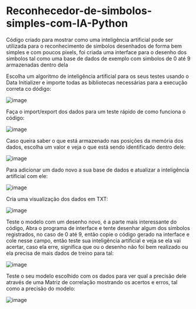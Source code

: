 # Reconhecedor-de-simbolos-simples-com-IA-Python
Código criado para mostrar como uma inteligência artificial pode ser utilizada para o reconhecimento de simbolos desenhados de forma bem simples e com poucos pixels, foi criada uma interface para o desenho dos simbolos tal como uma base de dados de exemplo com simbolos de 0 até 9 armazenadas dentro dela


Escolha um algoritmo de inteligência artificial para os seus testes usando o Data Initializer e importe todas as bibliotecas necessárias para a execução correta co dódigo:

![image](https://user-images.githubusercontent.com/50521215/214024397-4037a7f9-2eff-41aa-9a09-d794698b9b17.png)

Faça o import/export dos dados para um teste rápido de como funciona o código:

![image](https://user-images.githubusercontent.com/50521215/214024683-bbdbcb60-f87b-4a07-a9d0-2d791a0eeb4c.png)

Caso queira saber o que está armazenado nas posições da memória dos dados, escolha um valor e veja o que está sendo identificado dentro dele:

![image](https://user-images.githubusercontent.com/50521215/214024771-6c40662d-000a-49f6-b66e-5179e258e9da.png)

Para adicionar um dado novo a sua base de dados e atualizar a inteligência artificial com ele:

![image](https://user-images.githubusercontent.com/50521215/214024874-4b858ebf-4cae-4f5d-bc1f-9d6302525e02.png)

Cria uma visualização dos dados em TXT:

![image](https://user-images.githubusercontent.com/50521215/214025021-d115726e-3d96-44e2-8455-63f60aa6e247.png)


Teste o modelo com um desenho novo, é a parte mais interessante do código, Abra o programa de interface e tente desenhar algum dos simbolos registrados, no caso de 0 até 9, então copie o código gerado na interface e cole nesse campo, então teste sua inteligência artificial e veja se ela vai acertar, caso ela erre, significa que ou o desenho não foi bem realizado ou ela precisa de mais dados de treino para tal:

![image](https://user-images.githubusercontent.com/50521215/214025242-6f653539-6beb-4cfd-957d-2783e4f5b2ba.png)


Teste o seu modelo escolhido com os dados para ver qual a precisão dele através de uma Matriz de correlação mostrando os acertos e erros, tal como a precisão do modelo:

![image](https://user-images.githubusercontent.com/50521215/214025140-5e00e13e-a042-43fe-b44c-e36655cb5016.png)

